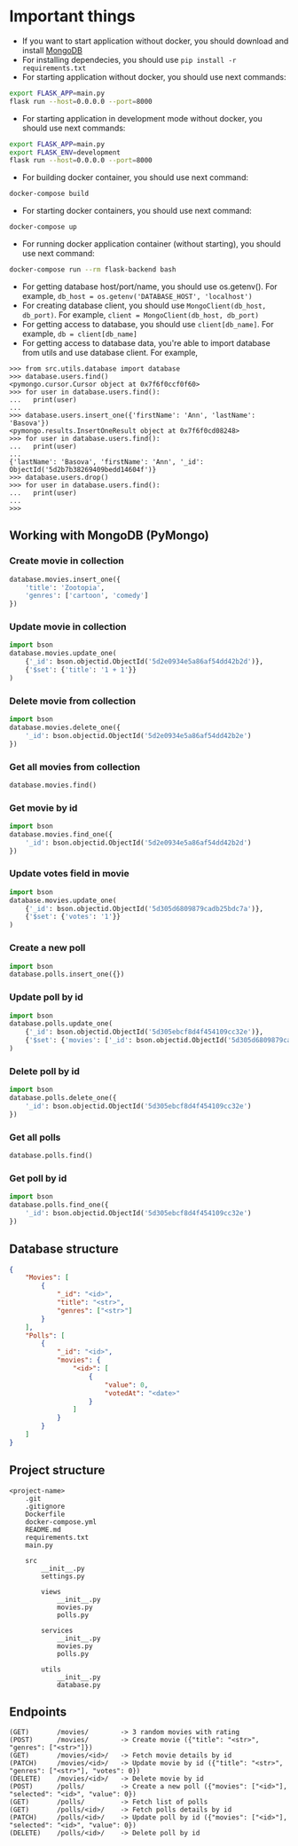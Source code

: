 # Important things

-   If you want to start application without docker, you should download and install [MongoDB](https://www.mongodb.com/download-center/community)
-   For installing dependecies, you should use `pip install -r requirements.txt`
-   For starting application without docker, you should use next commands:

```bash
export FLASK_APP=main.py
flask run --host=0.0.0.0 --port=8000
```

-   For starting application in development mode without docker, you should use next commands:

```bash
export FLASK_APP=main.py
export FLASK_ENV=development
flask run --host=0.0.0.0 --port=8000
```

-   For building docker container, you should use next command:

```bash
docker-compose build
```

-   For starting docker containers, you should use next command:

```bash
docker-compose up
```

-   For running docker application container (without starting), you should use next command:

```bash
docker-compose run --rm flask-backend bash
```

-   For getting database host/port/name, you should use os.getenv(). For example, `db_host = os.getenv('DATABASE_HOST', 'localhost')`
-   For creating database client, you should use `MongoClient(db_host, db_port)`. For example, `client = MongoClient(db_host, db_port)`
-   For getting access to database, you should use `client[db_name]`. For example, `db = client[db_name]`
-   For getting access to database data, you're able to import database from utils and use database client. For example,

```
>>> from src.utils.database import database
>>> database.users.find()
<pymongo.cursor.Cursor object at 0x7f6f0ccf0f60>
>>> for user in database.users.find():
...   print(user)
...
>>> database.users.insert_one({'firstName': 'Ann', 'lastName': 'Basova'})
<pymongo.results.InsertOneResult object at 0x7f6f0cd08248>
>>> for user in database.users.find():
...   print(user)
...
{'lastName': 'Basova', 'firstName': 'Ann', '_id': ObjectId('5d2b7b38269409bedd14604f')}
>>> database.users.drop()
>>> for user in database.users.find():
...   print(user)
...
>>>
```

## Working with MongoDB (PyMongo)

### Create movie in collection

```python
database.movies.insert_one({
    'title': 'Zootopia',
    'genres': ['cartoon', 'comedy']
})
```

### Update movie in collection

```python
import bson
database.movies.update_one(
    {'_id': bson.objectid.ObjectId('5d2e0934e5a86af54dd42b2d')},
    {'$set': {'title': '1 + 1'}}
)
```

### Delete movie from collection

```python
import bson
database.movies.delete_one({
    '_id': bson.objectid.ObjectId('5d2e0934e5a86af54dd42b2e')
})
```

### Get all movies from collection

```python
database.movies.find()
```

### Get movie by id

```python
import bson
database.movies.find_one({
    '_id': bson.objectid.ObjectId('5d2e0934e5a86af54dd42b2d')
})
```

### Update votes field in movie

```python
import bson
database.movies.update_one(
    {'_id': bson.objectid.ObjectId('5d305d6809879cadb25bdc7a')},
    {'$set': {'votes': '1'}}
)
```

### Create a new poll

```python
import bson
database.polls.insert_one({})
```

### Update poll by id

```python
import bson
database.polls.update_one(
    {'_id': bson.objectid.ObjectId('5d305ebcf8d4f454109cc32e')},
    {'$set': {'movies': ['_id': bson.objectid.ObjectId('5d305d6809879cadb25bdc7a'),'_id': bson.objectid.ObjectId('5d2e0934e5a86af54dd42b2d')], 'selected': '_id': bson.objectid.ObjectId('5d305d6809879cadb25bdc7a'), 'value': '1'}}
)
```

### Delete poll by id

```python
import bson
database.polls.delete_one({
    '_id': bson.objectid.ObjectId('5d305ebcf8d4f454109cc32e')
})
```

### Get all polls

```python
database.polls.find()
```

### Get poll by id

```python
import bson
database.polls.find_one({
    '_id': bson.objectid.ObjectId('5d305ebcf8d4f454109cc32e')
})
```

## Database structure

```json
{
    "Movies": [
        {
            "_id": "<id>",
            "title": "<str>",
            "genres": ["<str>"]
        }
    ],
    "Polls": [
        {
            "_id": "<id>",
            "movies": {
                "<id>": [
                    {
                        "value": 0,
                        "votedAt": "<date>"
                    }
                ]
            }
        }
    ]
}
```

## Project structure

```
<project-name>
    .git
    .gitignore
    Dockerfile
    docker-compose.yml
    README.md
    requirements.txt
    main.py

    src
        __init__.py
        settings.py

        views
            __init__.py
            movies.py
            polls.py

        services
            __init__.py
            movies.py
            polls.py

        utils
            __init__.py
            database.py
```

## Endpoints

```
(GET)       /movies/        -> 3 random movies with rating
(POST)      /movies/        -> Create movie ({"title": "<str>", "genres": ["<str>"]})
(GET)       /movies/<id>/   -> Fetch movie details by id
(PATCH)     /movies/<id>/   -> Update movie by id ({"title": "<str>", "genres": ["<str>"], "votes": 0})
(DELETE)    /movies/<id>/   -> Delete movie by id
(POST)      /polls/         -> Create a new poll ({"movies": ["<id>"], "selected": "<id>", "value": 0})
(GET)       /polls/         -> Fetch list of polls
(GET)       /polls/<id>/    -> Fetch polls details by id
(PATCH)     /polls/<id>/    -> Update poll by id ({"movies": ["<id>"], "selected": "<id>", "value": 0})
(DELETE)    /polls/<id>/    -> Delete poll by id

```
